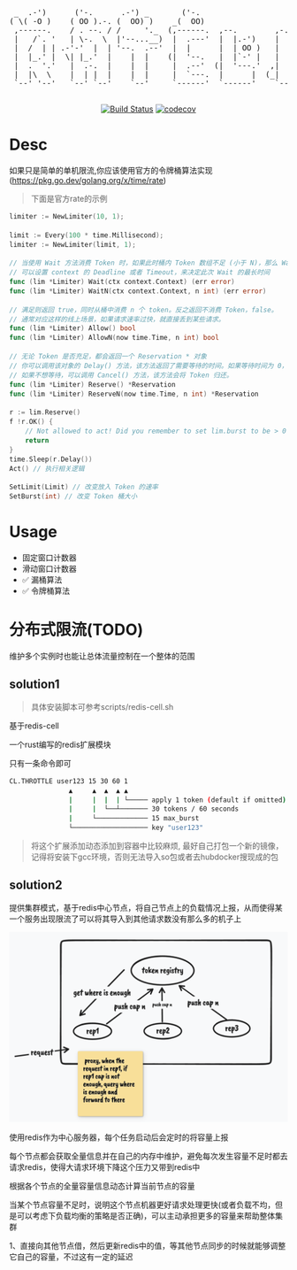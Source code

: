 <div align="center">
  <p>
      <pre style="float:center">
 _  .-')      ('-.      .-') _       ('-.                         _   .-')               .-') _    
( \( -O )    ( OO ).-. (  OO) )    _(  OO)                       ( '.( OO )_            (  OO) )   
 ,------.    / . --. / /     '._  (,------.  ,--.        ,-.-')   ,--.   ,--.)  ,-.-')  /     '._  
 |   /`. '   | \-.  \  |'--...__)  |  .---'  |  |.-')    |  |OO)  |   `.'   |   |  |OO) |'--...__) 
 |  /  | | .-'-'  |  | '--.  .--'  |  |      |  | OO )   |  |  \  |         |   |  |  \ '--.  .--' 
 |  |_.' |  \| |_.'  |    |  |    (|  '--.   |  |`-' |   |  |(_/  |  |'.'|  |   |  |(_/    |  |    
 |  .  '.'   |  .-.  |    |  |     |  .--'  (|  '---.'  ,|  |_.'  |  |   |  |  ,|  |_.'    |  |    
 |  |\  \    |  | |  |    |  |     |  `---.  |      |  (_|  |     |  |   |  | (_|  |       |  |    
 `--' '--'   `--' `--'    `--'     `------'  `------'    `--'     `--'   `--'   `--'       `--'    
  </pre>
  </p>
  <p>


[![Build Status](https://github.com/wwqdrh/ratelimit/actions/workflows/push.yml/badge.svg)](https://github.com/wwqdrh/ratelimit/actions)
[![codecov](https://codecov.io/gh/wwqdrh/ratelimit/branch/main/graph/badge.svg?token=4WB420ZAIO)](https://codecov.io/gh/wwqdrh/ratelimit)

  </p>
</div>

# Desc

如果只是简单的单机限流,你应该使用官方的令牌桶算法实现(https://pkg.go.dev/golang.org/x/time/rate)

> 下面是官方rate的示例

```go
limiter := NewLimiter(10, 1);

limit := Every(100 * time.Millisecond);
limiter := NewLimiter(limit, 1);

// 当使用 Wait 方法消费 Token 时，如果此时桶内 Token 数组不足 (小于 N)，那么 Wait 方法将会阻塞一段时间，直至 Token 满足条件。
// 可以设置 context 的 Deadline 或者 Timeout，来决定此次 Wait 的最长时间
func (lim *Limiter) Wait(ctx context.Context) (err error)
func (lim *Limiter) WaitN(ctx context.Context, n int) (err error)

// 满足则返回 true，同时从桶中消费 n 个 token。反之返回不消费 Token，false。
// 通常对应这样的线上场景，如果请求速率过快，就直接丢到某些请求。
func (lim *Limiter) Allow() bool
func (lim *Limiter) AllowN(now time.Time, n int) bool

// 无论 Token 是否充足，都会返回一个 Reservation * 对象
// 你可以调用该对象的 Delay() 方法，该方法返回了需要等待的时间。如果等待时间为 0，则说明不用等待。
// 如果不想等待，可以调用 Cancel() 方法，该方法会将 Token 归还。
func (lim *Limiter) Reserve() *Reservation
func (lim *Limiter) ReserveN(now time.Time, n int) *Reservation

r := lim.Reserve()
f !r.OK() {
    // Not allowed to act! Did you remember to set lim.burst to be > 0 ?
    return
}
time.Sleep(r.Delay())
Act() // 执行相关逻辑

SetLimit(Limit) // 改变放入 Token 的速率
SetBurst(int) // 改变 Token 桶大小
```

# Usage

- 固定窗口计数器
- 滑动窗口计数器
- ✅ 漏桶算法
- ✅ 令牌桶算法

# 分布式限流(TODO)

维护多个实例时也能让总体流量控制在一个整体的范围

## solution1

> 具体安装脚本可参考scripts/redis-cell.sh

基于redis-cell

一个rust编写的redis扩展模块

只有一条命令即可

```bash
CL.THROTTLE user123 15 30 60 1
               ▲     ▲  ▲  ▲ ▲
               |     |  |  | └───── apply 1 token (default if omitted)
               |     |  └──┴─────── 30 tokens / 60 seconds
               |     └───────────── 15 max_burst
               └─────────────────── key "user123"
```

> 将这个扩展添加动态添加到容器中比较麻烦, 最好自己打包一个新的镜像，记得将安装下gcc环境，否则无法导入so包或者去hubdocker搜现成的包

## solution2

提供集群模式，基于redis中心节点，将自己节点上的负载情况上报，从而使得某一个服务出现限流了可以将其导入到其他请求数没有那么多的机子上

<img src="./docs/ratelimit.png" />

使用redis作为中心服务器，每个任务启动后会定时的将容量上报

每个节点都会获取全量信息并在自己的内存中维护，避免每次发生容量不足时都去请求redis，使得大请求环境下降这个压力又带到redis中

根据各个节点的全量容量信息动态计算当前节点的容量

当某个节点容量不足时，说明这个节点机器更好请求处理更快(或者负载不均，但是可以考虑下负载均衡的策略是否正确)，可以主动承担更多的容量来帮助整体集群

1、直接向其他节点借，然后更新redis中的值，等其他节点同步的时候就能够调整它自己的容量，不过这有一定的延迟

